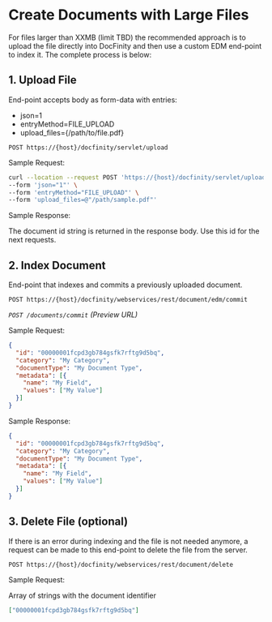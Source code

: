 # Create Documents with Large Files

For files larger than XXMB (limit TBD) the recommended approach is to upload the file directly into DocFinity and then use a custom EDM end-point to index it. The complete process is below:

## 1. Upload File

End-point accepts body as form-data with entries:

- json=1
- entryMethod=FILE_UPLOAD
- upload_files={/path/to/file.pdf}

`POST https://{host}/docfinity/servlet/upload`

Sample Request:

```bash
curl --location --request POST 'https://{host}/docfinity/servlet/upload' \
--form 'json="1"' \
--form 'entryMethod="FILE_UPLOAD"' \
--form 'upload_files=@"/path/sample.pdf"'
```

Sample Response:

The document id string is returned in the response body. Use this id for the next requests.

## 2. Index Document

End-point that indexes and commits a previously uploaded document.

`POST https://{host}/docfinity/webservices/rest/document/edm/commit`

*`POST /documents/commit` (Preview URL)*

Sample Request:

```json
{
  "id": "00000001fcpd3gb784gsfk7rftg9d5bq",
  "category": "My Category",
  "documentType": "My Document Type",
  "metadata": [{
    "name": "My Field",
    "values": ["My Value"]
  }]
}
```

Sample Response:

```json
{
  "id": "00000001fcpd3gb784gsfk7rftg9d5bq",
  "category": "My Category",
  "documentType": "My Document Type",
  "metadata": [{
    "name": "My Field",
    "values": ["My Value"]
  }]
}
```

## 3. Delete File (optional)

If there is an error during indexing and the file is not needed anymore, a request can be made to this end-point to delete the file from the server.

`POST https://{host}/docfinity/webservices/rest/document/delete`

Sample Request:

Array of strings with the document identifier

```json
["00000001fcpd3gb784gsfk7rftg9d5bq"]
```
